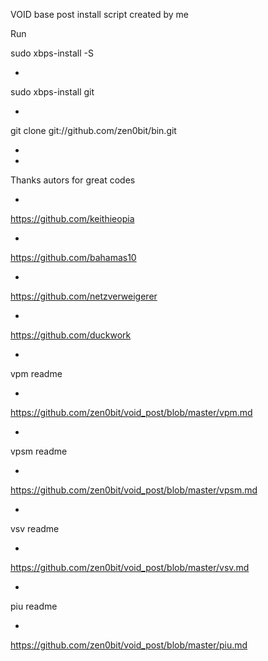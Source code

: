VOID base post install script created by me

Run

sudo xbps-install -S

*

sudo xbps-install git

*

git clone git://github.com/zen0bit/bin.git

 *
 *

Thanks autors for great codes

*

https://github.com/keithieopia

*

https://github.com/bahamas10

*

https://github.com/netzverweigerer

*

https://github.com/duckwork

*

vpm readme

*

https://github.com/zen0bit/void_post/blob/master/vpm.md

*

vpsm readme

*

https://github.com/zen0bit/void_post/blob/master/vpsm.md

*

vsv readme

*

https://github.com/zen0bit/void_post/blob/master/vsv.md

*

piu readme

*

https://github.com/zen0bit/void_post/blob/master/piu.md
